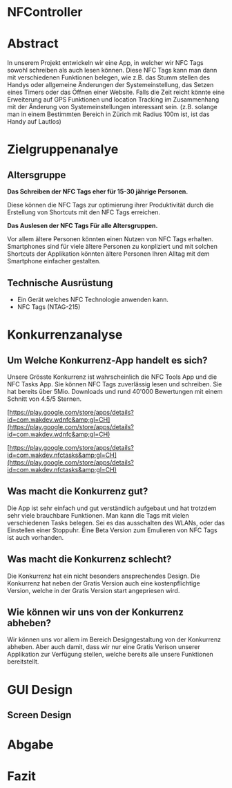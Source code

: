 # **NFController**





# Abstract

In unserem Projekt entwickeln wir eine App, in welcher wir NFC Tags sowohl schreiben als auch lesen können. Diese NFC Tags kann man dann mit verschiedenen Funktionen belegen, wie z.B. das Stumm stellen des Handys oder allgemeine Änderungen der Systemeinstellung, das Setzen eines Timers oder das Öffnen einer Website.
Falls die Zeit reicht könnte eine Erweiterung auf GPS Funktionen und location Tracking im Zusammenhang mit der Änderung von Systemeinstellungen interessant sein. (z.B. solange man in einem Bestimmten Bereich in Zürich mit Radius 100m ist, ist das Handy auf Lautlos) 



# Zielgruppenanalye



## Altersgruppe

**Das Schreiben der NFC Tags eher für 15-30 jährige Personen.**

Diese können die NFC Tags zur optimierung ihrer Produktivität durch die Erstellung von Shortcuts mit den NFC Tags erreichen.


**Das Auslesen der NFC Tags Für alle Altersgruppen.**

Vor allem ältere Personen könnten einen Nutzen von NFC Tags erhalten. Smartphones sind für viele ältere Personen zu konpliziert und mit solchen Shortcuts der Applikation könnten ältere Personen Ihren Alltag mit dem Smartphone einfacher gestalten. 

## Technische Ausrüstung


- Ein Gerät welches NFC Technologie anwenden kann.
- NFC Tags (NTAG-215)

# Konkurrenzanalyse

## Um Welche Konkurrenz-App handelt es sich?

Unsere Grösste Konkurrenz ist wahrscheinlich die NFC Tools App und die NFC Tasks App. Sie können NFC Tags zuverlässig lesen und schreiben. Sie hat bereits über 5Mio. Downloads und rund 40&#39;000 Bewertungen mit einem Schnitt von 4.5/5 Sternen.

[https://play.google.com/store/apps/details?id=com.wakdev.wdnfc&amp;gl=CH](https://play.google.com/store/apps/details?id=com.wakdev.wdnfc&amp;gl=CH)

[https://play.google.com/store/apps/details?id=com.wakdev.nfctasks&amp;gl=CH](https://play.google.com/store/apps/details?id=com.wakdev.nfctasks&amp;gl=CH)

## Was macht die Konkurrenz gut?

Die App ist sehr einfach und gut verständlich aufgebaut und hat trotzdem sehr viele brauchbare Funktionen. Man kann die Tags mit vielen verschiedenen Tasks belegen. Sei es das ausschalten des WLANs, oder das Einstellen einer Stoppuhr. Eine Beta Version zum Emulieren von NFC Tags ist auch vorhanden.

## Was macht die Konkurrenz schlecht?

Die Konkurrenz hat ein nicht besonders ansprechendes Design.
Die Konkurrenz hat neben der Gratis Version auch eine kostenpflichtige Version, welche in der Gratis Version start angepriesen wird. 

## Wie können wir uns von der Konkurrenz abheben?

Wir können uns vor allem im Bereich Designgestaltung von der Konkurrenz abheben. Aber auch damit, dass wir nur eine Gratis Verison unserer Applikation zur Verfügung stellen, welche bereits alle unsere Funktionen bereitstellt. 


# GUI Design

  
## Screen Design



# Abgabe


# Fazit

